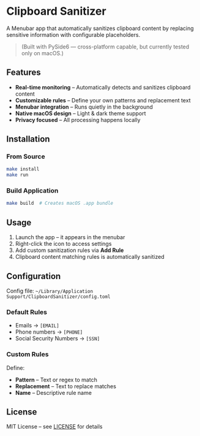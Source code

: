 # Clipboard Sanitizer

A Menubar app that automatically sanitizes clipboard content by replacing sensitive information with configurable placeholders.
> (Built with PySide6 — cross-platform capable, but currently tested only on macOS.)

## Features

* **Real-time monitoring** – Automatically detects and sanitizes clipboard content
* **Customizable rules** – Define your own patterns and replacement text
* **Menubar integration** – Runs quietly in the background
* **Native macOS design** – Light & dark theme support
* **Privacy focused** – All processing happens locally

## Installation

### From Source

```bash
make install
make run
```

### Build Application

```bash
make build  # Creates macOS .app bundle
```

## Usage

1. Launch the app – it appears in the menubar
2. Right-click the icon to access settings
3. Add custom sanitization rules via **Add Rule**
4. Clipboard content matching rules is automatically sanitized

## Configuration

Config file:
`~/Library/Application Support/ClipboardSanitizer/config.toml`

### Default Rules

* Emails → `[EMAIL]`
* Phone numbers → `[PHONE]`
* Social Security Numbers → `[SSN]`

### Custom Rules

Define:

* **Pattern** – Text or regex to match
* **Replacement** – Text to replace matches
* **Name** – Descriptive rule name

## License

MIT License – see [LICENSE](LICENSE) for details

